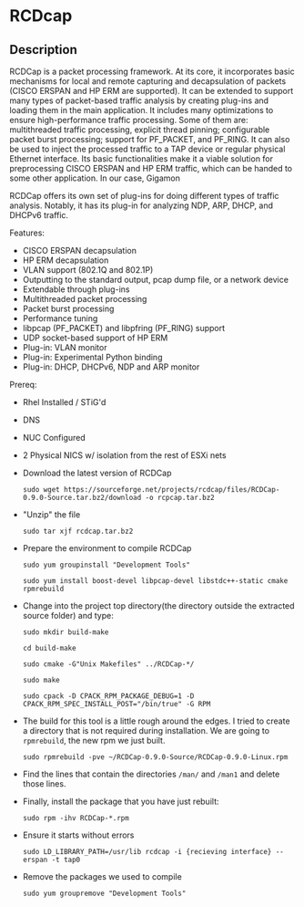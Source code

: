 # RCDcap

## Description
RCDCap is a packet processing framework. At its core, it incorporates basic mechanisms for local and remote capturing and decapsulation of packets (CISCO ERSPAN and HP ERM are supported). It can be extended to support many types of packet-based traffic analysis by creating plug-ins and loading them in the main application. It includes many optimizations to ensure high-performance traffic processing. Some of them are: multithreaded traffic processing, explicit thread pinning; configurable packet burst processing; support for PF_PACKET, and PF_RING. It can also be used to inject the processed traffic to a TAP device or regular physical Ethernet interface. Its basic functionalities make it a viable solution for preprocessing CISCO ERSPAN and HP ERM traffic, which can be handed to some other application. In our case, Gigamon

RCDCap offers its own set of plug-ins for doing different types of traffic analysis. Notably, it has its plug-in for analyzing NDP, ARP, DHCP, and DHCPv6 traffic.

Features:
- CISCO ERSPAN decapsulation
- HP ERM decapsulation
- VLAN support (802.1Q and 802.1P)
- Outputting to the standard output, pcap dump file, or a network device
- Extendable through plug-ins
- Multithreaded packet processing
- Packet burst processing
- Performance tuning
- libpcap (PF_PACKET) and libpfring (PF_RING) support
- UDP socket-based support of HP ERM
- Plug-in: VLAN monitor
- Plug-in: Experimental Python binding
- Plug-in: DHCP, DHCPv6, NDP and ARP monitor


Prereq:
- Rhel Installed / STiG'd
- DNS
- NUC Configured
- 2 Physical NICS w/ isolation from the rest of ESXi nets



- Download the latest version of RCDCap

  ```
  sudo wget https://sourceforge.net/projects/rcdcap/files/RCDCap-0.9.0-Source.tar.bz2/download -o rcpcap.tar.bz2
  ```

- "Unzip" the file

  ```
  sudo tar xjf rcdcap.tar.bz2
  ```

- Prepare the environment to compile RCDCap

  ```
  sudo yum groupinstall "Development Tools"

  ```
  ```
  sudo yum install boost-devel libpcap-devel libstdc++-static cmake rpmrebuild
  ```

- Change into the project top directory(the directory
outside the extracted source folder) and type:

  ```
  sudo mkdir build-make
  ```
  ```
  cd build-make
  ```
  ```
  sudo cmake -G"Unix Makefiles" ../RCDCap-*/
  ```
  ```
  sudo make
  ```
  ```
  sudo cpack -D CPACK_RPM_PACKAGE_DEBUG=1 -D CPACK_RPM_SPEC_INSTALL_POST="/bin/true" -G RPM
  ```

- The build for this tool is a little rough around the edges. I tried to create a directory that is not required during installation. We are going to `rpmrebuild`, the new rpm we just built.  

  ```
  sudo rpmrebuild -pve ~/RCDCap-0.9.0-Source/RCDCap-0.9.0-Linux.rpm 
  ```

- Find the lines that contain the directories `/man/` and `/man1` and delete those lines.

- Finally, install the package that you have just rebuilt:

  ```
  sudo rpm -ihv RCDCap-*.rpm
  ```

- Ensure it starts without errors

  ```
  sudo LD_LIBRARY_PATH=/usr/lib rcdcap -i {recieving interface} --erspan -t tap0
  ```

- Remove the packages we used to compile

  ```
  sudo yum groupremove "Development Tools"
  ```
